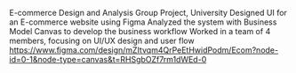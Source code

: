 E-commerce Design and Analysis
    Group Project, University
        Designed UI for an E-commerce website using Figma
        Analyzed the system with Business Model Canvas to develop the business workflow
        Worked in a team of 4 members, focusing on UI/UX design and user flow
https://www.figma.com/design/mZItvqm4QrPeEtHwidPodm/Ecom?node-id=0-1&node-type=canvas&t=RHSgbOZf7rm1dWEd-0